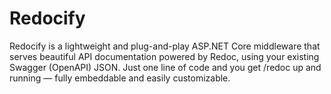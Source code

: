 # Redocify
Redocify is a lightweight and plug-and-play ASP.NET Core middleware that serves beautiful API documentation powered by Redoc, using your existing Swagger (OpenAPI) JSON. Just one line of code and you get /redoc up and running — fully embeddable and easily customizable.
